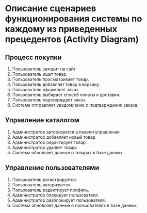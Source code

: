 # Описание сценариев функционирования системы по каждому из приведенных прецедентов (Activity Diagram)

## Процесс покупки
1. Пользователь заходит на сайт.
2. Пользователь ищет товар.
3. Пользователь просматривает товар.
4. Пользователь добавляет товар в корзину.
5. Пользователь оформляет заказ.
6. Пользователь выбирает способ оплаты и доставки.
7. Пользователь подтверждает заказ.
8. Система отправляет уведомление о подтверждении заказа.

## Управление каталогом
1. Администратор авторизуется в панели управления.
2. Администратор добавляет новый товар.
3. Администратор редактирует товар.
4. Администратор удаляет товар.
5. Система обновляет данные о товарах в базе данных.

## Управление пользователями
1. Пользователь регистрируется.
2. Пользователь авторизуется.
3. Пользователь редактирует профиль.
4. Администратор блокирует пользователя.
5. Администратор разблокирует пользователя.
6. Система обновляет данные о пользователях в базе данных.
